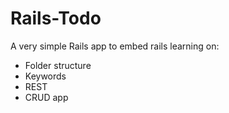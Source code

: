 # Rails-Todo

A very simple Rails app to embed rails learning on: 

* Folder structure
* Keywords
* REST
* CRUD app
